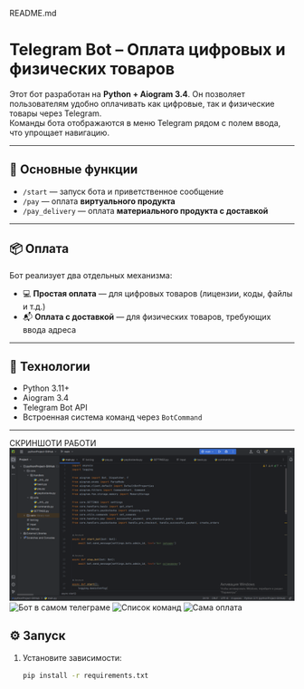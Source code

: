 README.md

# Telegram Bot – Оплата цифровых и физических товаров

Этот бот разработан на **Python + Aiogram 3.4**. Он позволяет пользователям удобно оплачивать как цифровые, так и физические товары через Telegram.  
Команды бота отображаются в меню Telegram рядом с полем ввода, что упрощает навигацию.

---

## 🔧 Основные функции

- `/start` — запуск бота и приветственное сообщение
- `/pay` — оплата **виртуального продукта**
- `/pay_delivery` — оплата **материального продукта с доставкой**

---

## 📦 Оплата

Бот реализует два отдельных механизма:
- 💻 **Простая оплата** — для цифровых товаров (лицензии, коды, файлы и т.д.)
- 📬 **Оплата с доставкой** — для физических товаров, требующих ввода адреса

---

## 📜 Технологии

- Python 3.11+
- Aiogram 3.4
- Telegram Bot API
- Встроенная система команд через `BotCommand`

---

СКРИНШОТИ РАБОТИ
![Код работы](bot.main.png)
![Бот в самом телеграме](Телеграмбот1.jpg)
![Список команд](Телеграмбот2.jpg)
![Сама оплата](Телеграмботоплата.jpg)

## ⚙️ Запуск

1. Установите зависимости:
   ```bash
   pip install -r requirements.txt
